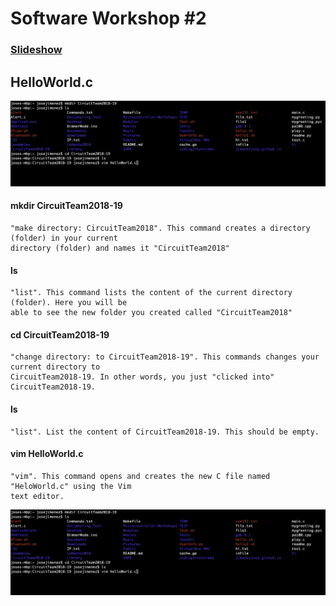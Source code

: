 # Software Workshop #2

### [Slideshow]( https://drive.google.com/open?id=1Fkw-tzBWn-OTbaCbUw_vYi-M8L_gpOvvangkXggG_1s )

## HelloWorld.c

![alt text]( 
https://github.com/jimenezjose/Microcontroller-Workshops/blob/master/Workshop_2/Images/navigation.png "Directions")

#### mkdir CircuitTeam2018-19
    "make directory: CircuitTeam2018". This command creates a directory (folder) in your current 
    directory (folder) and names it "CircuitTeam2018"
    
#### ls
    "list". This command lists the content of the current directory (folder). Here you will be 
    able to see the new folder you created called "CircuitTeam2018"
    
#### cd CircuitTeam2018-19
    "change directory: to CircuitTeam2018-19". This commands changes your current directory to 
    CircuitTeam2018-19. In other words, you just "clicked into" CircuitTeam2018-19.

#### ls
    "list". List the content of CircuitTeam2018-19. This should be empty.
    
#### vim HelloWorld.c
    "vim". This command opens and creates the new C file named "HeloWorld.c" using the Vim 
    text editor.


![alt text]( 
https://github.com/jimenezjose/Microcontroller-Workshops/blob/master/Workshop_2/Images/navigation.png "Directions")

